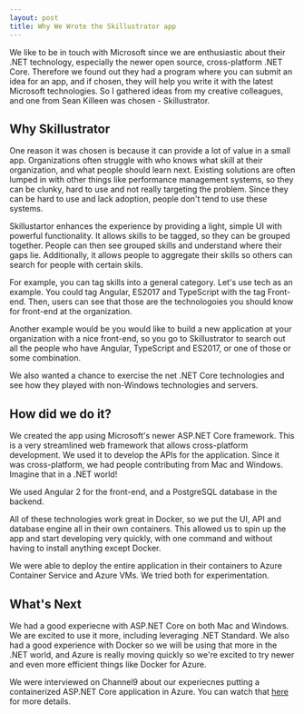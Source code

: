```yaml
---
layout: post
title: Why We Wrote the Skillustrator app
---
```


We like to be in touch with Microsoft since we are enthusiastic about their .NET technology, especially the newer open source, cross-platform .NET Core. Therefore we found out they had a program where you can submit an idea for an app, and if chosen, they will help you write it with the latest Microsoft technologies. So I gathered ideas from my creative colleagues, and one from Sean Killeen was chosen - Skillustrator.

## Why Skillustrator

One reason it was chosen is because it can provide a lot of value in a small app. Organizations often struggle with who knows what skill at their organization, and what people should learn next. Existing solutions are often lumped in with other things like performance management systems, so they can be clunky, hard to use and not really targeting the problem. Since they can be hard to use and lack adoption, people don't tend to use these systems.

Skillustartor enhances the experience by providing a light, simple UI with powerful functionality. It allows skills to be tagged, so they can be grouped together. People can then see grouped skills and understand where their gaps lie. Additionally, it allows people to aggregate their skills so others can search for people with certain skils.

For example, you can tag skills into a general category. Let's use tech as an example. You could tag Angular, ES2017 and TypeScript with the tag Front-end. Then, users can see that those are the technologoies you should know for front-end at the organization.

Another example would be you would like to build a new application at your organization with a nice front-end, so you go to Skillustrator to search out all the people who have Angular, TypeScript and ES2017, or one of those or some combination.

We also wanted a chance to exercise the net .NET Core technologies and see how they played with non-Windows technologies and servers.

## How did we do it?

We created the app using Microsoft's newer ASP.NET Core framework. This is a very streamlined web framework that allows cross-platform development. We used it to develop the APIs for the application. Since it was cross-platform, we had people contributing from Mac and Windows. Imagine that in a .NET world!

We used Angular 2 for the front-end, and a PostgreSQL database in the backend.

All of these technologies work great in Docker, so we put the UI, API and database engine all in their own containers. This allowed us to spin up the app and start developing very quickly, with one command and without having to install anything except Docker.

We were able to deploy the entire application in their containers to Azure Container Service and Azure VMs. We tried both for experimentation.

## What's Next

We had a good experiecne with ASP.NET Core on both Mac and Windows. We are excited to use it more, including leveraging .NET Standard. We also had a good experience with Docker so we will be using that more in the .NET world, and Azure is really moving quickly so we're excited to try newer and even more efficient things like Docker for Azure.

We were interviewed on Channel9 about our experiecnes putting a containerized ASP.NET Core application in Azure. You can watch that [here](https://news.google.com) for more details.